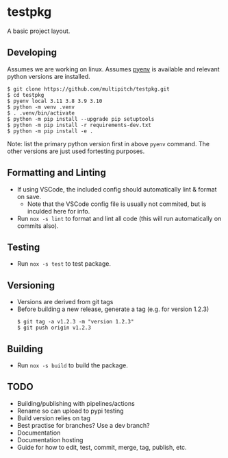 # testpkg
A basic project layout.

## Developing
Assumes we are working on linux.
Assumes [pyenv](https://github.com/pyenv/pyenv) is available and relevant python versions are installed.
```
$ git clone https://github.com/multipitch/testpkg.git
$ cd testpkg
$ pyenv local 3.11 3.8 3.9 3.10
$ python -m venv .venv
$ . .venv/bin/activate
$ python -m pip install --upgrade pip setuptools
$ python -m pip install -r requirements-dev.txt
$ python -m pip install -e .
```
Note: list the primary python version first in above `pyenv` command.
The other versions are just used fortesting purposes.

## Formatting and Linting
- If using VSCode, the included config should automatically lint & format on save.
  - Note that the VSCode config file is usually not commited, but is inculded here for info.
- Run `nox -s lint` to format and lint all code (this will run automatically on commits also).

## Testing
- Run `nox -s test` to test package.

## Versioning
- Versions are derived from git tags
- Before building a new release, generate a tag (e.g. for version 1.2.3)
  ```
  $ git tag -a v1.2.3 -m "version 1.2.3"
  $ git push origin v1.2.3
  ```

## Building
- Run `nox -s build` to build the package.


## TODO
- Building/publishing with pipelines/actions
- Rename so can upload to pypi testing
- Build version relies on tag
- Best practise for branches? Use a dev branch?
- Documentation
- Documentation hosting
- Guide for how to edit, test, commit, merge, tag, publish, etc.
